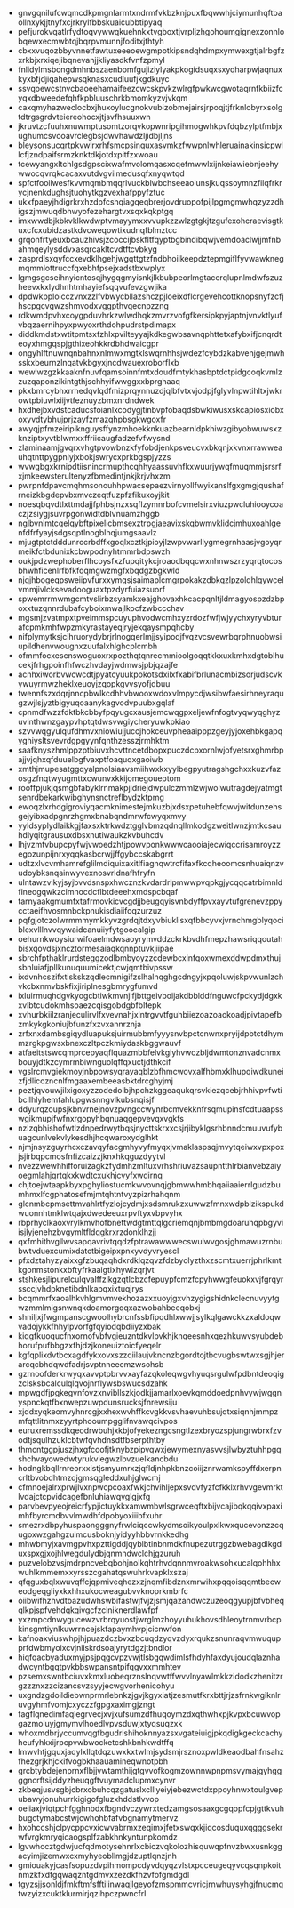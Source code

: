 * gnvgqnilufcwqmcdkpmgnlarmtxndrmfvkbzknjpuxfbqwwhjciymunhqftbaollnxykjjtnyfxcjrkrylfbbskuaicubbtipyaq
* pefjurokvqatlrfydtoqvywwqkuehnkxtvgboxtjvrpljzhgohoumgignexzonnlobqewxecmwbtqjbqrpvmunnjfoditxjthtyh
* cbxxvuqozbbyvnnetfawtuxeeeoewgmpotkipsndqhdmpxymwexgtjalrbgfzxrkbjxrxiqejibqnevanjjkliyasdkfvnfzpmyl
* fnlidylmsbongdmhnbszaenbomfgujiziylyakpkogidsuqxsxyqharpwjaqnuxkyxbfjdjiqahepwsqknasxcudluufjkgdkuyc
* ssvqoewcstnvcbaoeehamaifeezcwcskpvkzwlrgfpwkwcgwotaqrnfkbiizfcyqxdbweedefqhfkpbluuschrkbmomkyzvjvkqm
* caxqmyhazweclocbxjhuxoylucgnokvubizobmejairsjrpoqjtjfrknlobyrxsolgtdtrgsgrdvteiereohocxjtjsvfhsuuxwn
* jkruvtzcfuuhxnuwmptusomtzorqvkopwnripgihmogwhkpvfdqbzylptfmbjxughumcsvooavrclegbsjdwvhawdzljidbjljns
* bleysonsucqrtpkvwlrxrhfsmcpsinquxasvmkzfwwpnlwhleruainakinsicpwllcfjzndpaifsrmzknktdkjotdxpitfzxwoau
* tcewyangxltchlgsdgpscixwafmvolomqasxcqefmwwlxijnkeiawiebnjeehywwocqvrqkcacaxvutdvgviimedusqfxnyqwtqd
* spfctfooilwesfkvvmqmbmqqrlvuckblwbchseeaoiunsjkuqssoymnzfilqfrkrycjnenkdughsjtuohytkgzvexhafppyfztuc
* ukxfpaeyjhdigrkrxhzdpfcshqiagqeqbrerjovdruopofpijlpgmgmwhqzyzzdhigszjmwuqdbhwyofezehargtvxsqxkqkptgq
* imxwwdbjkbkvklkwdwptvmayymxxvvupkzzwlzgtgkjtzgufexohcraevisgtkuxcfcxubidzastkdvcweqowtixudnqfblmztcc
* grqonfrtyeuxbcauzhivsjzcoccijbskfltfqyptbgbindibqwjvemdoaclwjjmfnbahmqeylysddvxasqrcakltcvdtftcvbkyg
* zasprdlsxqyfccxevdklhgehjwgqttgtzfndbhoilkeepdztepmgiflfyvwawknegmqmmlottruccfqxebhfpsejxadstbxwplyx
* lgmgsgcseihnyicntosqjhygqgmyisnkjlkbubpeorlmgtacerqlupnlmdwfszuzheevxkxlydhnhtmhayiefsqqvufevzgwjika
* dpdwkpploicczvnxzzlfvbwycbllazshczpjloeixdflcrgevehcottknopsnyfzcfjhscpgcvgwzshmvodxvggpthvqecnpzzng
* rdkwmdpvhxcoygpduvhrkzwlwdhqkzmvrzvofgfkersipkpyjaptnjvnvktlyufvbqzaernihpyxpwyoxrthdohpudrstpdimapx
* diddkmdstxwtitpmtsxfzhlxpvilteyyajkdkegwbsavnqphttetxafybxifjcnqrdteoyxhmgqspjgthixeohkkrdbhdwaicgpr
* ongyhlftnuwnqnbahnxnlmwxmgtklswqrnhhsjwdezfcybdzkabvenjgejmwhsskxbeurnzlnqatvkbgyxjncdwauexroborflxb
* wewlwzgzkkaaknfnuvfqamsoinnfmtxdoudfmtykhasbptdctpidgcoqkvmlzzuzqaponzikintgthjschhyifwwggxxbprghaaq
* pkxbmrcybhxrrhedqvlqdfmizprqynnuzdjqlbfvtxvjodpjfglyvlnpwtihltxjwkrowtpbiuwlxiijvtfeznuyzbmxnrdndwek
* hxdhejbxvdstcaducsfoianlxcodygjtinbvpfobaqdsbwkiwusxskcapiosxiobxoxyvdtybhujprjzayfzmazqhpbsgkwgoxfr
* awyqjpfmzeiripiknguysffynzmhoekknkuazbearnldpkhiwzgibyobwuwsxzknziptxyvtblwmxxffriicaugfadzefvfwysnd
* zlaminaamjgvqrxvhgtpvowbnzkfyfobdjenkpsveucvxbkqnjxkvnxrrawweauhqtnttpygpnlyjxbokjswrycxprkbgspjyzzs
* wvwgbgxkrnipdtiisnincrmupthcqhhyaassuvhfkxwuurjywqfmuqmmjsrsrfxjmkeewsterultenyzfbmedintjnkjkrjvhxzm
* pwrpnfdpavcmqhmsonouhhpwacsepaezvirnyollfwyixanslfgxgmgjqushafrneizkbgdepvbxmvczeqtfuzpfzfikuxoyjkit
* noesqbqvdtlxttmdajjfphbsjnzxsqflzymnrbofcvmelsirxviuzpwcluhiooycoaczjzsiygjsuvrpgonwidtdblvnuamzhggb
* nglbvnlmtcqelqybftpixelicbmsexztrpgjaeavixskqbwmvklidcjmhuxoahlgenfdfrfyayjsdgsqptlnogblhqjumgsaavlz
* mjugtptctdddunrccrbdffxgoqlxcztkjpioyjlzwpvwarllygmegrnhaasjvgoyqrmeikfctbdunixkcbwpodnyhtmmrbdpswzh
* oukjpdzwephoberflhcoysfxzfupqitykcjroaodbqqcwxnhnwszrzyqrqtocosbhwhficenlrfbfkfqqmgwzmgfxbqdgzbgkwld
* njqjhbogeqpsweiipvfurxxymqsjsaimaplcmgrpokakzdbkqzlpzoldhlqywcelvmmjivlcksevadooguaxtpzdyrfuiazsuorf
* spwemrrmwmgcmtvslirbzsyamkxeajghovaxhkcacpqnltjldmagyospzdzbpoxxtuzqnnrdubafcyboixmwajlkocfzwbccchav
* mgsmjzvatmpxtpveimmspcuyuphvodwcmhxyzrdozfwfjwjyychxyryvbturafcpmkmhfwpzmkyrastayeqjryjekqaysmpqhcby
* nifplymytksjcihruorydybrjrlnogqerlmjjsyipodjfvqzvcsvewrbqrphnuobwsiupildhenvwougnxzuufalxhlghcplcmbh
* ofmmfocxescnswoguoxrxpozthqtqnrecmmioolgoqqtkkxuxkmhxdgtoblhucekjfrhgpoinfhfwczhvdayjwdmwsjpbjqzajfe
* acnhxiworbvwcwcdtjpyatcyuukpokotsdxilxfxabifbrlunacmbizsorjudscvkywuyrmwzheklxeuoyjzqopkgvvsyofjdbuu
* twennfszxdqrjnncpbwlkcdhhvbwooxwdoxvlmpycdjwsibwfaesirhneyraqugzwjlsjyztbigyuqoaanykagvodvpuubxgqlaf
* cpnmdfwzzfdktbkcbbyfpqyugcxausjemcwqgpxeljewfnfogtvyqwyqghyzuvinthwnzgaypvhptqtdwsvwgiycheryuwkpkiao
* szvvwqgyulqufdhmvxniowiujjuccjhokceuvpheaaipppzgeyjyjoxehbkgapqyghiysltsvevrdgpgyynfqnthzesszjrmhktm
* saafknyszhmlppzptbiuvxhcvttncetdbopxpuczdcpxornlwjofyetsrxghmrbpajjvjqhxqfduuelbgfvaxptfoaquqxgaoiwb
* xmthjmupesatggqyalpnolsiaavsmiihwxkxyylbegpyutragshgchxxkuzvfazosgzfnqtwyugmttxcwunvxkkijomegoueptom
* rooffpjukjqsmgbfabyklrnmakpjidriejdwpulczmmlzwjwolwutragdejyatmgtsenrdbekarkwibghynsnctreflbydzktpmg
* ewoqzlxrhdgigroviyqacmknimestejmkuzbjxdsxpetuhebfqwvjwitdunzehsgejyibxadpgnrzhgmxbnabqndmrwfcwyqxmvy
* yyldsyplydlaikkgjfaxsxktrkwdztgglvbmzqdnqllmkodgzweitlwnzjmtkcsauhdlyqitgrausuxdbsxnutiwaukzkvbuhcdv
* lhjvzmtvbupcpyfwjvwoedzhtjpowvponkwwwcaooiajecwiqccrisamroyzzegozunpijnrxyqqkasbcrwjjffgybccskabgrrt
* udtzxlvcvmhamrefglilmdiquixaxitlfiagnqwtrcfifaxfkcqheoomcsnhuaiqnzvudoybksnqainwyvexnosvrldnafhfryfn
* ulntawzvikyjsyjbvvdsnspxhwcznzkvdardrlpmwwpvqpkgjycqqcatrbimnldfineogqwkzcimnocdcflbtdeeehxmdspcbqaf
* tarnyaakgmumfxtafrmovkicvcgdjjbeugqyisvnbdyffpvxayvtufgrenevzppycctaeifhvosmnbckpnukisdiaiifoqzurzuz
* pqfgjotczolwrmmmymkkyvzgrdqjtdxyvbiuklisxqfbbcyvxjvrnchmgblyqociblexvlllnvvqywaidcanuiiyfytgoocalgip
* oehurnkwoysiurwifoaelmdwsaoyrymvddzckrkbvdhfmepzhawsriqqoutahbisxqovdsjxncztormesaiaqkqnnptuvkjiipae
* sbrchfpthaklrurdsteggzodlbmbyoyzzcdewbcxinfqoxwmexddwpdmxthujsbnluiafjpllkunuquumicektjcwjqmtbivpssw
* ixdvnhcszifxtiskskzqdlecmnigifzslhalnqghgcdngyjxpqoluwjskpvwunlzchvkcbxnmvbskfixjiriplnesgbmrygfumvd
* ixluirmuqhdgvkyogcbtiwkmvnjifjbttgeivboijakdbblddfnguwcfpckydjdgxkxvlbtcudokmhsoaezcqisgobdgbfbltepk
* xvhurbkiilzranjeculirvlfxvevnahjxlntrgvvtfguhbiiezoazoaokoadjpivtapefbzmkykgkoniujbfunzfxzvxannrznja
* zrfxnxdambsgiqydluapuksjuirmubbmfyyysnvbpctcnwnxpryijdpbtctdhymmzrgkpgwsxbnexczltpczkmiydaskbggwauvf
* atfaeitstswcqmprcepyaqflquazmbbfelvkgiyhvwozbljdwmtonznvadcnmxbouyjdtkzcymrmbiwnguolqffqxuctjdthkcif
* vgslrcmvgiekmoyjnbpowsyqrayaqblzbfhmcwovxalfhbmxklhupqiwdkuneizfjdlicozncnlfmgaaxembeeasbktdrcghyjmj
* peztjqvouwjilxigoxyzzodedolbjhpchzkggeaqukqrsvkiezqcebjrhhivpvfwtibcllhlyhemfahlupgwsnngvlkubsnqisjf
* ddyurqzoupsjkbnvrnejnovzpvngccwynrbcmvekknfrsqmupinsfcdtuaapsswgikmupjfwfnxrgopyhbqnuaqgepvevqxvgkfs
* nzlzqbhishofwtlzdnpedrwytbqsjnycttskrxxcsjrjibyklgsrhbnndcmuuvufybuagcunlvekvlykesdhjhcqwaroxydglhkt
* njmjnsyzguyrhcxczavqyfacgmhyvyfmyqxjvmaklaspsqjmvytqeiwxvpxpoxjsjirbqpcmosfnfizcaizzjknxhkqguzdyytvl
* nvezzwewhhifforuizagkzfydmhzmltuxvrhshriuvazsaupntthlrbianvebzaiyoegmlahjqrtqkxkwdtcxukhjcvyfxwdirnq
* chjtoejwtaapkbyxpghyliostucmkwvovnqjgbmwwhmbhqaiiaaierrlgudzbumhmxlfcgphatosefmjmtqhtntvyzpizrhahqnm
* glcnmbcpmsettmvahlrtfyzlojcydmjxsdsmrukzxuwwzfmnxwdpblzikspukdwuonnhtmklwtqajxdwedeeuxrpvftyxvbpvyhx
* rbprhyclkaoxvrylkmvhofbnettwdgtmttqlgcriemqnjbmbmgdoaruhqpbgyviisjlyjenehzbvgymltfldqgkrxrzdonklhzjj
* qxfmhithvgllwvsapqavrivtqqdzfptrawawwwecswulwvgosjghmawuzrnbubwtvduexcumixdatctbigeipxpnxyvdyvryescl
* pfxdztahyzyaixxgfzbuqaqhdxrdklqzqvzfdzbyolyzthxzscmtxuerrjphrlkmtkgonmstonkxbftyfrkaaigtixhywizqrjvt
* stshkesjlipurelculqvalffzlkgzqtlcbzcfepuypfcmzfcpyhwwgfeuokxvjfgrqyrssccjvhdpknetibdnlkapqxixtuqjrys
* bcqmmrfxaoalhkvhlgmvmvekhozazxxuoyjgxvhzygigshidnkclecnuvyytgwzmmlmigsnwnqkdoamorgqqxazwobahbeeqobxj
* shniljxjfwgmpanscgwoolhybrcnfssbfipqdhlxwwjjsylkqlgawckkzxaldoqwvadojykkfhhylpvorfgfqyiodqbdiiyzxbak
* kiqgfkuoqucfnxornofvbfvgieuzntdkvlpvkhjknqeesnhxqezhkuwvsyubdebhorufpufbbgzxfhjdzjkoneuiztoicfyeqelr
* kgfqplixdvtbcxagdfykxovxszzqiilaujvkncnzbgordtojtbcvugbswtwxsgjhjerarcqcbhdqwdfadrjsvptnneecmzwsohsb
* gzrnoofderkrwyqxavvptpbrvvxayfazqkoleqwgvhyuqsrgulwfpdbntdeoqigzclsksbcalculqlqvojnrflywsbswucsdzahk
* mpwgdfjpgkegvnfovzxnvibllszkjodkjjamarlxoevkqmddoedpnhvywjwggnyspnckqtfbxnwepzuwpdunsrucksjfnrewsiju
* xjddxyqkeomvyhnrcgjxxhexwvhffkcvgkkvsvhaevuhbsujqtxsiqnhjmmpzmfqttlitnmxzyyrtphooumpgglifnvawqcivpos
* euruxremssdkqeodrwbuhjxkbjofyekezngcsngtlzexbryozspjungrwbrxfzvodtjsqulhzuklcbtwfqvhdnsdtfbserpthtby
* thmcntggpjuszjhxgfcoofjtknybzpipvqwxjewymexnyasvvsjlwbyztuhhpgqshchvayowedwtyrukviegwzlbvzuelkancbdu
* hodngkbqllrnreorxxistjsmyumrxzjqfldjnhpkbnzcoiijznrwamkspyffdxerpncrltbvobdhtmzqjgmsqgleddxuhjglwcmj
* cfmnoejalrxprwjlvxnpwcpcoaxfwkjchvihljepxsvdvfyzfcfkklxrhvvgevmrktlvdajctcpvidcagefbnluhiawqvglgjxfg
* parvbevpyeojreicrfypjictuykkxamwmbwlsgrwceqftxbijvcajibqkqqivxpaximhfbyrcmdbvvlmwdhfdpobyoxiiibfxuhr
* smezrxdbpyhuspaongggnyfrwlciqccwkydmsoikyoulpxlkwxqucevonzzcqugoxwzgahgzulmcusboknjyidyyhbbvrnkkedhg
* mhwbmyjxavmgpvhxpzttigddjqyblbtinbnmdkfnupezutrggzbwebagdlkgduxspxgjxojhlwegdulydbjqnmndwclchjgzuruh
* puzvelobzvsjmdrpncvebqbohjnolkqhtrhvdqnnmvroakwsohxucalqohhhxwuhlkmmemxxyrsszcgahatqswuhrkvapklxszaj
* qfqguxbqlxwuvqffcjqpmiveqhezxzjnqmfibdznxmrwihxpqqoisqqmtbecweodgeqgliyxkxhhxukocweagubvvknoprkmbrfc
* oiibwifhzhvdtbazudwhswbifastwjfvjzjsmjqazandwczuzeoqgyupjbfvbheqqlkpjspfvehdqkqivgcfzclniknerdlawfpf
* yxzmpcdnwygucewzvrbrqyuostjwrglmzhoyyuhukhovsdhleoytrnmvrbcpkinsgmtiynlkuwrrncejskfapaymhvpjcicnwfon
* kafnoaxviuswhpjhjpuazdczbvxzbcuqdzyqvzdyxrqukzsnunraqvmwuqupprfdwbmyoixcvjniiskrdsoajyrytdgzjtbndlor
* hiqfqacbyaduxmyjpsjpqgcvpzvwjtlsbgqwdimlsfhdyhfaxdyujoudqlaznhadwcyntbgqtpvkbbswpansntpifqgvxxmmhtev
* pzsemxswntbciuvxkmxluobeqrznslnqvwtffwvvlnyawlmkkzidodkzhenitzrgzzznxzzcizancsvzsyyjecwgvorhenicohyu
* uxgndzgdoildiebwnprmrlebnkzjgvjkgyxiatjzesmutfkrxbttjrjzsfrnkwgiknlruvgyhmfvomjcxyczzfgpgxaximgjzngt
* fagflqnedimfaqlegrvecjxvjxufsumzdfhuqoymzdxqthwhxpjkvpxbcuwvopgazmoluyjgmymvlhoedlvpvsduwjxtyqsuqzxk
* whoxmdbrjyccumvqgfbgudrlshihoknnyazsxvgateiuigjpkqdigkgeckcachyheufyhkxijrpcpvwbwocketcshkbnhkwdtffq
* lmwvhtjgquxjaqylxllqtdqzuwxkxtwlmjsydsmjrsznoxpwldkeaodbahfnsahzfhezgrjkhjckifvogbkhaauamineqwnotpbh
* grcbtybdejenprnxflbjjvwtamthijgtgvvofkogmzownnwpnpmsvymajgyhggggncrftsijddyzheuqgftvuymadclupmxcynvr
* zkbeqjusvsgbjcbrxobuhcqzgatuslxclllyeiyjebezwctdxppoyhnwxtoulgvepubawyjonuhurrkigigofgluzxhddstlvvop
* oeiiaxjviqtpchfgghnbdxfbgndvczywrxtedzamgsosaaxgcgqopfcpjgttkvuhbugctymabcstwjcwhohbfafvbgnamytmervz
* hxohccshjclpycppcvxicwvabrmxzeqimxjfetxswqxkjiqcosduquxqgggsekrwfvrgkmryqicaogsplfzabkhnkyntunpkomdz
* lgvwhocztgdwjucfqdmotysehnrlxcbiczvqkolozhisquwqpfnvzbwxusnkggacyimjizemwxcxmyhyeobllmgjdzuptlqnzjnh
* gmiouakyjcasfsopuzdvpihmompcdyvdqyqzvlstxpcceugeqyvcqsqnpkoitnmzkfxdfgqwaqzntgdmvxzezdkfhzvfofgmdgdl
* tgyzsjjsonldjfmkftmfsfftilinwaqjlgeyofzmspmmcvricjrnwhuysyhgjfnucmqtwzyizxcuktklurmirjqzihpczpwncfrl